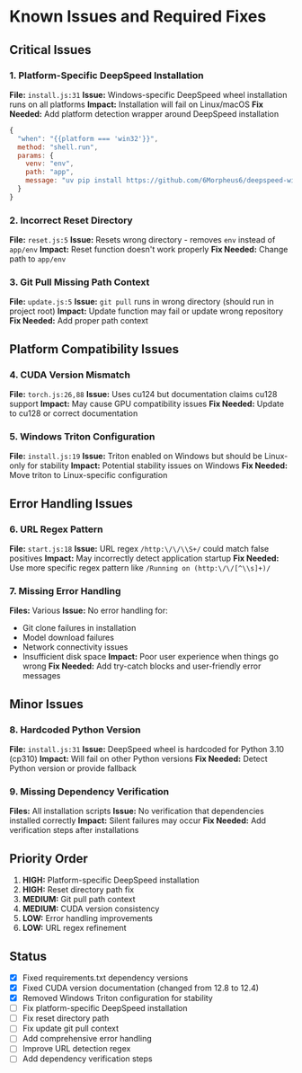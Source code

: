 # Known Issues and Required Fixes

## Critical Issues

### 1. Platform-Specific DeepSpeed Installation
**File:** `install.js:31`
**Issue:** Windows-specific DeepSpeed wheel installation runs on all platforms
**Impact:** Installation will fail on Linux/macOS
**Fix Needed:** Add platform detection wrapper around DeepSpeed installation
```javascript
{
  "when": "{{platform === 'win32'}}",
  method: "shell.run",
  params: {
    venv: "env",
    path: "app",
    message: "uv pip install https://github.com/6Morpheus6/deepspeed-windows-wheels/releases/download/v0.17.5/deepspeed-0.17.5+e1560d84-cp310-cp310-win_amd64.whl"
  }
}
```

### 2. Incorrect Reset Directory
**File:** `reset.js:5`
**Issue:** Resets wrong directory - removes `env` instead of `app/env`
**Impact:** Reset function doesn't work properly
**Fix Needed:** Change path to `app/env`

### 3. Git Pull Missing Path Context
**File:** `update.js:5`
**Issue:** `git pull` runs in wrong directory (should run in project root)
**Impact:** Update function may fail or update wrong repository
**Fix Needed:** Add proper path context

## Platform Compatibility Issues

### 4. CUDA Version Mismatch
**File:** `torch.js:26,88`
**Issue:** Uses cu124 but documentation claims cu128 support
**Impact:** May cause GPU compatibility issues
**Fix Needed:** Update to cu128 or correct documentation

### 5. Windows Triton Configuration
**File:** `install.js:19`
**Issue:** Triton enabled on Windows but should be Linux-only for stability
**Impact:** Potential stability issues on Windows
**Fix Needed:** Move triton to Linux-specific configuration

## Error Handling Issues

### 6. URL Regex Pattern
**File:** `start.js:18`
**Issue:** URL regex `/http:\/\/\\S+/` could match false positives
**Impact:** May incorrectly detect application startup
**Fix Needed:** Use more specific regex pattern like `/Running on (http:\/\/[^\\s]+)/`

### 7. Missing Error Handling
**Files:** Various
**Issue:** No error handling for:
- Git clone failures in installation
- Model download failures
- Network connectivity issues
- Insufficient disk space
**Impact:** Poor user experience when things go wrong
**Fix Needed:** Add try-catch blocks and user-friendly error messages

## Minor Issues

### 8. Hardcoded Python Version
**File:** `install.js:31`
**Issue:** DeepSpeed wheel is hardcoded for Python 3.10 (cp310)
**Impact:** Will fail on other Python versions
**Fix Needed:** Detect Python version or provide fallback

### 9. Missing Dependency Verification
**Files:** All installation scripts
**Issue:** No verification that dependencies installed correctly
**Impact:** Silent failures may occur
**Fix Needed:** Add verification steps after installations

## Priority Order

1. **HIGH:** Platform-specific DeepSpeed installation
2. **HIGH:** Reset directory path fix
3. **MEDIUM:** Git pull path context
4. **MEDIUM:** CUDA version consistency
5. **LOW:** Error handling improvements
6. **LOW:** URL regex refinement

## Status

- [x] Fixed requirements.txt dependency versions
- [x] Fixed CUDA version documentation (changed from 12.8 to 12.4)
- [x] Removed Windows Triton configuration for stability
- [ ] Fix platform-specific DeepSpeed installation
- [ ] Fix reset directory path
- [ ] Fix update git pull context
- [ ] Add comprehensive error handling
- [ ] Improve URL detection regex
- [ ] Add dependency verification steps
